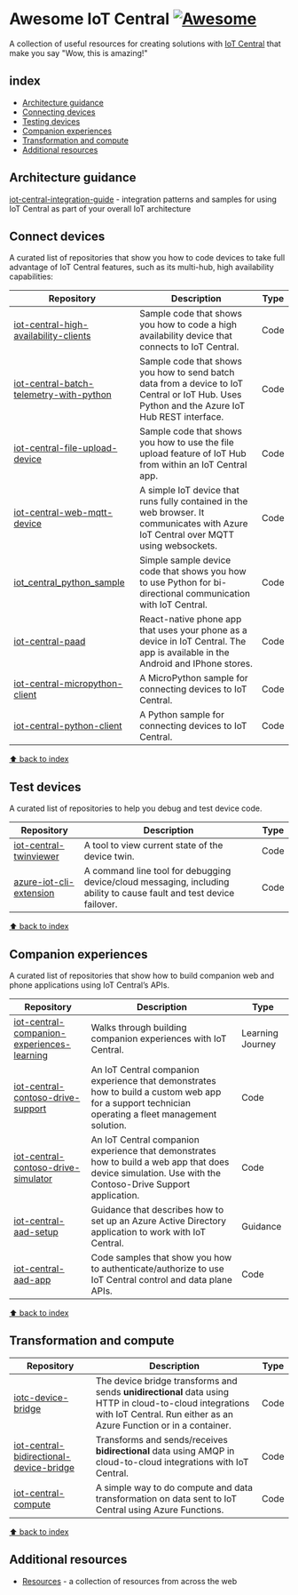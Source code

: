 # Awesome IoT Central [![Awesome](https://cdn.rawgit.com/sindresorhus/awesome/d7305f38d29fed78fa85652e3a63e154dd8e8829/media/badge.svg)](https://github.com/sindresorhus/awesome)
A collection of useful resources for creating solutions with [IoT Central](https://aka.ms/iotcentral) that make you say "Wow, this is amazing!"

## index
- [Architecture guidance](#architecture-guidance)
- [Connecting devices](#connecting-devices)
- [Testing devices](#testing-devices)
- [Companion experiences](#companion-experiences)
- [Transformation and compute](#transformation-and-compute)
- [Additional resources](#additiona-resources)

## Architecture guidance
[iot-central-integration-guide](https://github.com/Azure/iot-central-integration-guide) - integration patterns and samples for using IoT Central as part of your overall IoT architecture

## Connect devices
A curated list of repositories that show you how to code devices to take full advantage of IoT Central features, such as its multi-hub, high availability capabilities:

| Repository                                                                                                  | Description                                                                                                            | Type     |
| ----------------------------------------------------------------------------------------------------------- | ---------------------------------------------------------------------------------------------------------------------- | -------- |
| [iot-central-high-availability-clients](https://github.com/Azure/iot-central-high-availability-clients) | Sample code that shows you how to code a high availability device that connects to IoT Central. | Code |
| [iot-central-batch-telemetry-with-python](https://github.com/Azure/iot-central-batch-telemetry-with-python) | Sample code that shows you how to send batch data from a device to IoT Central or IoT Hub. Uses Python and the Azure IoT Hub REST interface. | Code |
| [iot-central-file-upload-device](https://github.com/Azure/iot-central-file-upload-device) | Sample code that shows you how to use the file upload feature of IoT Hub from within an IoT Central app. | Code |
| [iot-central-web-mqtt-device](https://github.com/Azure/iot-central-web-mqtt-device) | A simple IoT device that runs fully contained in the web browser. It communicates with Azure IoT Central over MQTT using websockets. | Code |
| [iot_central_python_sample](https://github.com/Azure/iot_central_python_sample) | Simple sample device code that shows you how to use Python for bi-directional communication with IoT Central. | Code |
| [iot-central-paad](https://github.com/Azure/iot-central-paad) | React-native phone app that uses your phone as a device in IoT Central.  The app is available in the Android and IPhone stores. | Code |
| [iot-central-micropython-client](https://github.com/Azure/iot-central-micropython-client)| A MicroPython sample for connecting devices to IoT Central. | Code |
| [iot-central-python-client](https://github.com/Azure/iot-central-python-client) | A Python sample for connecting devices to IoT Central. | Code |

[⬆ back to index](#index)

## Test devices
A curated list of repositories to help you debug and test device code.

| Repository                                                                                                  | Description                                                                                                            | Type     |
| ----------------------------------------------------------------------------------------------------------- | ---------------------------------------------------------------------------------------------------------------------- | -------- |
| [iot-central-twinviewer](https://github.com/Azure/iot-central-twinviewer) | A tool to view current state of the device twin. | Code |
| [azure-iot-cli-extension](https://github.com/Azure/azure-iot-cli-extension#microsoft-azure-iot-extension-for-azure-cli) | A command line tool for debugging device/cloud messaging, including ability to cause fault and test device failover. | Code |

[⬆ back to index](#index)

## Companion experiences
A curated list of repositories that show how to build companion web and phone applications using IoT Central’s APIs.

| Repository                                                                                          | Description                                                                                                                                               | Type     |
| --------------------------------------------------------------------------------------------------- | --------------------------------------------------------------------------------------------------------------------------------------------------------- | -------- |
| [iot-central-companion-experiences-learning](https://github.com/Azure/iot-central-companion-experiences-learning) | Walks through building companion experiences with IoT Central. | Learning Journey |
| [iot-central-contoso-drive-support](https://github.com/Azure/iot-central-contoso-drive-support) | An IoT Central companion experience that demonstrates how to build a custom web app for a support technician operating a fleet management solution. | Code |
| [iot-central-contoso-drive-simulator](https://github.com/Azure/iot-central-contoso-drive-simulator) | An IoT Central companion experience that demonstrates how to build a web app that does device simulation. Use with the Contoso-Drive Support application. | Code |
| [iot-central-aad-setup](https://github.com/Azure/iot-central-aad-setup) | Guidance that describes how to set up an Azure Active Directory application to work with IoT Central. | Guidance |
| [iot-central-aad-app](https://github.com/Azure/iot-central-aad-app) | Code samples that show you how to authenticate/authorize to use IoT Central control and data plane APIs. | Code |

[⬆ back to index](#index)

## Transformation and compute

| Repository                                                                                          | Description                                                                                                                                               | Type     |
| --------------------------------------------------------------------------------------------------- | --------------------------------------------------------------------------------------------------------------------------------------------------------- | -------- |
| [iotc-device-bridge](https://github.com/Azure/iotc-device-bridge) | The device bridge transforms and sends **unidirectional** data using HTTP in cloud-to-cloud integrations with IoT Central. Run either as an Azure Function or in a container. | Code |
| [iot-central-bidirectional-device-bridge](https://github.com/Azure/iot-central-bidirectional-device-bridge) | Transforms and sends/receives **bidirectional** data using AMQP in cloud-to-cloud integrations with IoT Central. | Code |
| [iot-central-compute](https://github.com/Azure/iot-central-compute) | A simple way to do compute and data transformation on data sent to IoT Central using Azure Functions. | Code |

[⬆ back to index](#index)

## Additional resources
- [Resources](https://github.com/Azure/iot-central/blob/main/additional_resources.md) - a collection of resources from across the web
